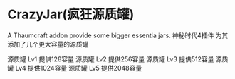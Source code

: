 # CrazyJar(疯狂源质罐)
A Thaumcraft addon provide some bigger essentia jars.
神秘时代4插件 为其添加了几个更大容量的源质罐

源质罐 Lv1 提供128容量
源质罐 Lv2 提供256容量
源质罐 Lv3 提供512容量
源质罐 Lv4 提供1024容量
源质罐 Lv5 提供2048容量
